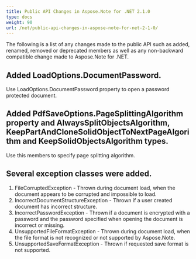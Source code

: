 ```yaml
---
title: Public API Changes in Aspose.Note for .NET 2.1.0
type: docs
weight: 90
url: /net/public-api-changes-in-aspose-note-for-net-2-1-0/
---
```


The following is a list of any changes made to the public API such as added, renamed, removed or deprecated members as well as any non-backward compatible change made to Aspose.Note for .NET.
## **Added LoadOptions.DocumentPassword.**
Use LoadOptions.DocumentPassword property to open a password protected document.
## **Added PdfSaveOptions.PageSplittingAlgorithm property and AlwaysSplitObjectsAlgorithm, KeepPartAndCloneSolidObjectToNextPageAlgorithm and KeepSolidObjectsAlgorithm types.**
Use this members to specify page splitting algorithm.
## **Several exception classes were added.**
1. FileCorruptedException - Thrown during document load, when the document appears to be corrupted and impossible to load.
1. IncorrectDocumentStructureException - Thrown if a user created document has incorrect structure.
1. IncorrectPasswordException - Thrown if a document is encrypted with a password and the password specified when opening the document is incorrect or missing.
1. UnsupportedFileFormatException - Thrown during document load, when the file format is not recognized or not supported by Aspose.Note.
1. UnsupportedSaveFormatException - Thrown if requested save format is not supported.
